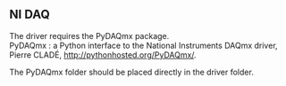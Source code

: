 ## NI DAQ
The driver requires the PyDAQmx package.  
PyDAQmx : a Python interface to the National Instruments DAQmx driver, Pierre CLADÉ, http://pythonhosted.org/PyDAQmx/.

The PyDAQmx folder should be placed directly in the driver folder.

